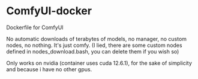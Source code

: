 # ComfyUI-docker

Dockerfile for ComfyUI 

No automatic downloads of terabytes of models, no manager, no custom nodes, no nothing. It's just comfy. 
(I lied, there are some custom nodes defined in nodes_download.bash, you can delete them if you wish so)

Only works on nvidia (container uses cuda 12.6.1), for the sake of simplicity and because i have no other gpus. 
